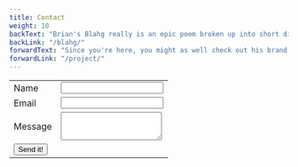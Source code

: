 ```yaml
---
title: Contact
weight: 10
backText: "Brian's Blahg really is an epic poem broken up into short digestible chunks. Like Battlestar Galactica episodes."
backLink: "/blahg/"
forwardText: "Since you're here, you might as well check out his brand new, shiny, candle apple red Portfolio!"
forwardLink: "/project/"
---
```


<form class="contact" action="https://getsimpleform.com/messages?form_api_token=8fe3f0bce4d48b58cb7a19c033eefdfc" method="post">
  <!-- the redirect_to is optional, the form will redirect to the referrer on submission -->
  <input type='hidden' name='redirect_to' value='localhost:4000/index.html' />
  <!-- all your input fields here.... -->
  <table>
    <tr>
      <td class="form-label">
        <label for="name">Name</label>
      </td>
      <td class="form-field">
        <input type='text' name='Name' />
      </td>
    </tr>
    <tr>
      <td class="form-label">
        <label for="email">Email</label>
      </td>
      <td class="form-field">
        <input type='text' name='email' />
      </td>
    </tr>
    <tr>
      <td class="form-label">
        <label for="content">Message</label>
      </td>
      <td class="form-field">
        <textarea name="content" rows=3></textarea><br />
      </td>
    </tr>
    <tr class="submit">
      <td>
        <input type='submit' value='Send it!' />
      </td>
    </tr>
</table>
</form>
